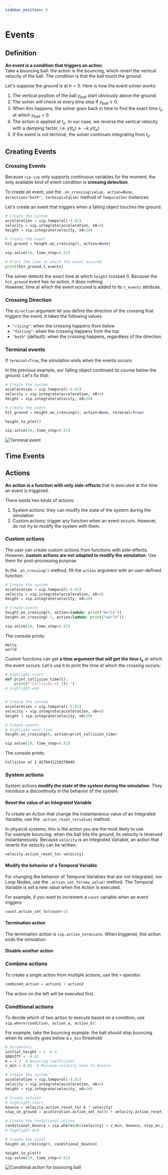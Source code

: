 ```yaml
---
sidebar_position: 6
---
```


# Events

## Definition

**An event is a condition that triggers an action**.  
Take a bouncing ball: the action is the bouncing, which revert the vertical velocity of the ball. The condition is that the ball touch the ground.

Let's suppose the ground is at $h=0$. Here is how the event solver works:

1. The vertical position of the ball $y_{ball}$ start obviously above the ground.
2. The solver will check at every time step if $y_{ball}\le 0$.
3. When this happens, the solver goes back in time to find the exact time $t_e$ at which $y_{ball}=0$.
4. The action is applied at $t_e$. In our case, we reverse the vertical velocity with a damping factor, i.e. $\dot{y}(t_e)\leftarrow -k.\dot{y}(t_e)$
5. If the event is not terminal, the solver continues integrating from $t_e$.

## Creating Events

### Crossing Events

Because `vip-ivp` only supports continuous variables for the moment, the only available kind of event condition is **crossing detection**.

To create an event, use the `.on_crossing(value, action=None, direction="both", terminal=False)` method of `TemporalVar` instances.

Let's create an event that triggers when a falling object touches the ground:

```python
# Create the system
acceleration = vip.temporal(-9.81)
velocity = vip.integrate(acceleration, x0=0)
height = vip.integrate(velocity, x0=10)

# Create the event
hit_ground = height.on_crossing(0, action=None)

vip.solve(10, time_step=0.01)

# Print the time at which the event occured
print(hit_ground.t_events)
```

The solver detects the exact time at which `height` crossed 0. Because the `hit_ground` event has no action, it does nothing.  
However, time at which the event occured is added to its `t_events` attribute.

### Crossing Direction

The `direction` argument let you define the direction of the crossing that triggers the event. It takes the following values:

- `"rising"`: when the crossing happens from below
- `"falling"`: when the crossing happens from the top
- `"both"` (default): when the crossing happens, regardless of the direction.

### Terminal events

If `terminal=True`, the simulation ends when the events occurs.

In the previous example, our falling object continued its course below the ground. Let's fix that:

```python
# Create the system
acceleration = vip.temporal(-9.81)
velocity = vip.integrate(acceleration, x0=0)
height = vip.integrate(velocity, x0=10)

# Create the event
hit_ground = height.on_crossing(0, action=None, terminal=True)

height.to_plot()

vip.solve(10, time_step=0.01)
```

![Terminal event](./images/terminal_event.png)

## Time Events

## Actions

**An action is a function with only side-effects** that is executed at the time an event is triggered.

There exists two kinds of actions:

1. System actions: they can modify the state of the system during the simulation
2. Custom actions: trigger any function when an event occurs. However, do not try to modify the system with them.

### Custom actions

The user can create custom actions from functions with side-effects. However, **custom actions are not adapted to modify the simulation**. Use them for post-processing purpose.

In the `.on_crossing()` method, fill the `action` argument with an user-defined function:

```python
# Create the system
acceleration = vip.temporal(-9.81)
velocity = vip.integrate(acceleration, x0=0)
height = vip.integrate(velocity, x0=10)

# Create events
height.on_crossing(0, action=lambda: print("Hello"))
height.on_crossing(-1, action=lambda: print("world"))

vip.solve(10, time_step=0.01)
```

The console prints:

```
Hello
world
```

Custom functions can get **a time argument that will get the time $t_e$** at which the event occurs. Let's use it to print the time at which the crossing occurs:

```python
# highlight-start
def print_collision_time(t):
    print(f"Collision at {t}.")
# highlight-end


# Create the system
acceleration = vip.temporal(-9.81)
velocity = vip.integrate(acceleration, x0=0)
height = vip.integrate(velocity, x0=10)

# Create events
# highlight-next-line
height.on_crossing(0, action=print_collision_time)

vip.solve(10, time_step=0.01)
```

The console prints:

```
Collision at 1.4278431229270645.
```

### System actions

System actions **modify the state of the system during the simulation**. They introduce a discontinuity in the behavior of the system.

#### Reset the value of an Integrated Variable

To create an Action that change the instantaneous value of an Integrated Variable, use the `.action_reset_to(value)` method.

In physical systems, this is the action you are the most likely to use.  
For example bouncing: when the ball hits the ground, its velocity is reversed instantaneously. Because `velocity` is an Integrated Variable, an action that reverts the velocity can be written:

```python
velocity.action_reset_to(-velocity)
```

#### Modify the behavior of a Temporal Variable

For changing the behavior of Temporal Variables that are not Integrated, nor Loop Nodes, use the `.action_set_to(new_value)` method. The Temporal Variable is set a new value when the Action is executed.

For example, if you want to increment a `count` variable when an event triggers:

```python
count.action_set_to(count+1)
```

#### Termination action

The termination action is `vip.action_terminate`. When triggered, this action ends the simulation.

#### Disable another action

### Combine actions

To create a single action from multiple actions, use the `+` operator.

```python
combined_action = action1 + action2
```

The action on the left will be executed first.

### Conditional actions

To decide which of two action to execute based on a condition, use `vip.where(condition, action_a, action_b)`:

For example, take the bouncing example: the ball should stop bouncing when its velocity goes below a `v_min` threshold:

```python
# Parameters
initial_height = 1  # m
GRAVITY = -9.81
k = 0.7  # Bouncing coefficient
v_min = 0.01  # Minimum velocity need to bounce

# Create the system
acceleration = vip.temporal(-9.81)
velocity = vip.integrate(acceleration, x0=0)
height = vip.integrate(velocity, x0=10)

# Create actions
# highlight-start
bounce = velocity.action_reset_to(-k * velocity)
stay_on_ground = acceleration.action_set_to(0) + velocity.action_reset_to(0)

# Create the conditional action
conditional_bounce = vip.where(abs(velocity) > v_min, bounce, stay_on_ground)
# highlight-end

# Create the event
height.on_crossing(0, conditional_bounce)

height.to_plot()
vip.solve(10, time_step=0.01)
```

![Conditinal action for bouncing ball](./images/conditional_action.png)
